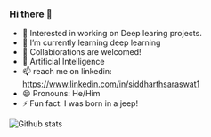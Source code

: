 ### Hi there 👋

- 🔭 Interested in working on Deep learing projects. 
- 🌱 I’m currently learning deep learning 
- 👯 Collabiorations are welcomed! 
- 💬 Artificial Intelligence
- 📫 reach me on linkedin: https://www.linkedin.com/in/siddharthsaraswat1
- 😄 Pronouns: He/Him
- ⚡ Fun fact: I was born in a jeep!


![Github stats](https://github-readme-stats.vercel.app/api?username=siddharth1012)
